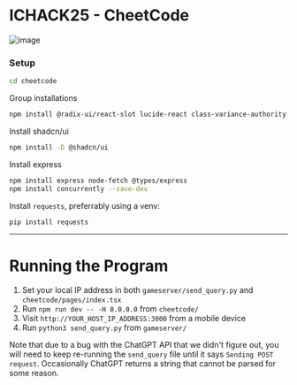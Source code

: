 # ICHACK25 - CheetCode

![image](https://github.com/user-attachments/assets/c8c6778b-e7a8-4eae-b834-59b7c0298580)


### Setup

```bash
cd cheetcode
```
Group installations
```bash
npm install @radix-ui/react-slot lucide-react class-variance-authority clsx tailwind-merge
```
Install shadcn/ui
```bash
npm install -D @shadcn/ui
```
Install express
```bash
npm install express node-fetch @types/express 
npm install concurrently --save-dev
```
Install `requests`, preferrably using a venv:
```bash
pip install requests
```
___

# Running the Program

1. Set your local IP address in both `gameserver/send_query.py` and `cheetcode/pages/index.tsx`
2. Run `npm run dev -- -H 0.0.0.0` from `cheetcode/`
3. Visit `http://YOUR_HOST_IP_ADDRESS:3000` from a mobile device
4. Run `python3 send_query.py` from `gameserver/`



Note that due to a bug with the ChatGPT API that we didn't figure out, you will need to keep re-running the `send_query` file until it says `Sending POST request`. Occasionally ChatGPT returns a string that cannot be parsed for some reason. 
